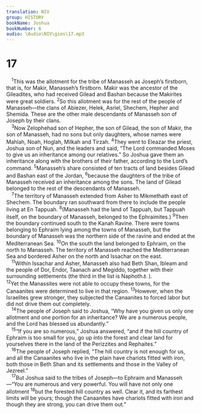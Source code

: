 ```yaml
---
translation: NIV
group: HISTORY
bookName: Joshua 
bookNumber: 6
audio: \Audio\NIV\gios\17.mp3
---
```


<div class="title"><h1>17</h1></div>
<span class="verse gios_17_1"> <sup>1</sup>This was the allotment for the tribe of Manasseh as Joseph’s firstborn, that is, for Makir, Manasseh’s firstborn. Makir was the ancestor of the Gileadites, who had received Gilead and Bashan because the Makirites were great soldiers. </span>
<span class="verse gios_17_2"><sup>2</sup>So this allotment was for the rest of the people of Manasseh—the clans of Abiezer, Helek, Asriel, Shechem, Hepher and Shemida. These are the other male descendants of Manasseh son of Joseph by their clans. <br/></span>
<span class="verse gios_17_3"> <sup>3</sup>Now Zelophehad son of Hepher, the son of Gilead, the son of Makir, the son of Manasseh, had no sons but only daughters, whose names were Mahlah, Noah, Hoglah, Milkah and Tirzah. </span>
<span class="verse gios_17_4"><sup>4</sup>They went to Eleazar the priest, Joshua son of Nun, and the leaders and said, “The Lord commanded Moses to give us an inheritance among our relatives.” So Joshua gave them an inheritance along with the brothers of their father, according to the Lord’s command. </span>
<span class="verse gios_17_5"><sup>5</sup>Manasseh’s share consisted of ten tracts of land besides Gilead and Bashan east of the Jordan, </span>
<span class="verse gios_17_6"><sup>6</sup>because the daughters of the tribe of Manasseh received an inheritance among the sons. The land of Gilead belonged to the rest of the descendants of Manasseh. <br/></span>
<span class="verse gios_17_7"> <sup>7</sup>The territory of Manasseh extended from Asher to Mikmethath east of Shechem. The boundary ran southward from there to include the people living at En Tappuah. </span>
<span class="verse gios_17_8"><sup>8</sup>(Manasseh had the land of Tappuah, but Tappuah itself, on the boundary of Manasseh, belonged to the Ephraimites.) </span>
<span class="verse gios_17_9"><sup>9</sup>Then the boundary continued south to the Kanah Ravine. There were towns belonging to Ephraim lying among the towns of Manasseh, but the boundary of Manasseh was the northern side of the ravine and ended at the Mediterranean Sea. </span>
<span class="verse gios_17_10"><sup>10</sup>On the south the land belonged to Ephraim, on the north to Manasseh. The territory of Manasseh reached the Mediterranean Sea and bordered Asher on the north and Issachar on the east. <br/></span>
<span class="verse gios_17_11"> <sup>11</sup>Within Issachar and Asher, Manasseh also had Beth Shan, Ibleam and the people of Dor, Endor, Taanach and Megiddo, together with their surrounding settlements (the third in the list is Naphoth<a data-toggle="tooltip" data-placement="bottom" title="That is, Naphoth Dor">⚓</a> ). <br/></span>
<span class="verse gios_17_12"><sup>12</sup>Yet the Manassites were not able to occupy these towns, for the Canaanites were determined to live in that region. </span>
<span class="verse gios_17_13"><sup>13</sup>However, when the Israelites grew stronger, they subjected the Canaanites to forced labor but did not drive them out completely. <br/></span>
<span class="verse gios_17_14"> <sup>14</sup>The people of Joseph said to Joshua, “Why have you given us only one allotment and one portion for an inheritance? We are a numerous people, and the Lord has blessed us abundantly.” <br/></span>
<span class="verse gios_17_15"> <sup>15</sup>“If you are so numerous,” Joshua answered, “and if the hill country of Ephraim is too small for you, go up into the forest and clear land for yourselves there in the land of the Perizzites and Rephaites.” <br/></span>
<span class="verse gios_17_16"> <sup>16</sup>The people of Joseph replied, “The hill country is not enough for us, and all the Canaanites who live in the plain have chariots fitted with iron, both those in Beth Shan and its settlements and those in the Valley of Jezreel.” <br/></span>
<span class="verse gios_17_17"> <sup>17</sup>But Joshua said to the tribes of Joseph—to Ephraim and Manasseh—“You are numerous and very powerful. You will have not only one allotment </span>
<span class="verse gios_17_18"><sup>18</sup>but the forested hill country as well. Clear it, and its farthest limits will be yours; though the Canaanites have chariots fitted with iron and though they are strong, you can drive them out.” <br/></span>
